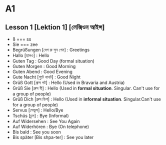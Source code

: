 # A1

## Lesson 1 [Lektion 1] [লেক্সিওন আইন্স]
   - ß === ss
   - Sie === zee
   - Begrüßungen [বেগ রু সুন গেন] : Greetings
   - Hallo [হালও] : Hello
   - Guten Tag : Good Day (formal situation)
   - Guten Morgen : Good Morning
   - Guten Abend : Good Evening
   - Gute Nacht [গুটে নাখট] : Good Night
   - Grüß Gott [গ্রুস গট] : Hello (Used in Bravaria and Austria)
   - Grüß Sie [গ্রুস যী] : Hello (Used in **formal situation**. Singular. Can't use for a group of people)     
   - Grüß Dich [গ্রুস ডিশ] : Hello (Used in **informal situation**. Singular.Can't use for a group of people)
   - Servus [সেভুস] : Hello/Bye 
   - Tschüs [চুস] : Bye (Informal)
   - Auf Widersehen : See You Again
   - Auf Widerhören : Bye (On telephone)
   - Bis bald : See you soon
   - Bis später [Bis shpa-ter] : See you later
